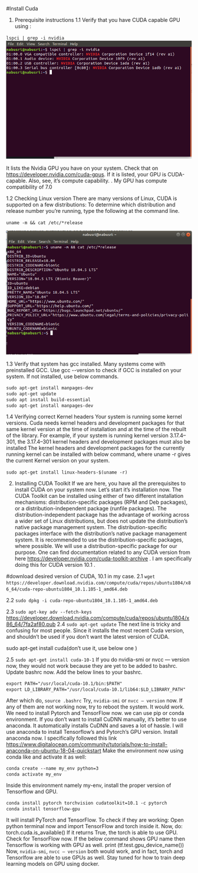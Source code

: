 #Install Cuda

1. Prerequisite instructions
1.1 Verify that you have CUDA capable GPU using : 

`lspci | grep -i nvidia`
![](img/1.png)

It lists the Nvidia GPU you have on your system. Check that on https://developer.nvidia.com/cuda-gpus. If it is listed, your GPU is CUDA-capable. Also, see, it’s compute capability. . My GPU has compute compatibility of 7.0

1.2 Checking Linux version
There are many versions of Linux, CUDA is supported on a few distributions: To determine which distribution and release number you’re running, type the following at the command line.

`uname -m && cat /etc/*release`

![](img/2.png)


1.3 Verify that system has gcc installed.
Many systems come with preinstalled GCC. Use gcc --version to check if GCC is installed on your system. If not installed, use below commands.
```
sudo apt-get install manpages-dev
sudo apt-get update
sudo apt install build-essential
sudo apt-get install manpages-dev
```
1.4 Verifying correct Kernel headers
Your system is running some kernel versions. Cuda needs kernel headers and development packages for that same kernel version at the time of installation and at the time of the rebuilt of the library. For example, if your system is running kernel version 3.17.4–301, the 3.17.4–301 kernel headers and development packages must also be installed
The kernel headers and development packages for the currently running kernel can be installed with below command, where uname -r gives the current Kernel version on your system.

`sudo apt-get install linux-headers-$(uname -r)`


2. Installing CUDA Toolkit
If we are here, you have all the prerequisites to install CUDA on your system now. Let’s start it’s installation now.
The CUDA Toolkit can be installed using either of two different installation mechanisms: distribution-specific packages (RPM and Deb packages), or a distribution-independent package (runfile packages). The distribution-independent package has the advantage of working across a wider set of Linux distributions, but does not update the distribution’s native package management system. The distribution-specific packages interface with the distribution’s native package management system. It is recommended to use the distribution-specific packages, where possible. We will use a distribution-specific package for our purpose.
One can find documentation related to any CUDA version from here https://developer.nvidia.com/cuda-toolkit-archive . I am specifically doing this for CUDA version 10.1 .

#download desired version of CUDA, 10.1 in my case. 
2.1 `wget https://developer.download.nvidia.com/compute/cuda/repos/ubuntu1804/x86_64/cuda-repo-ubuntu1804_10.1.105-1_amd64.deb`

2.2 `sudo dpkg -i cuda-repo-ubuntu1804_10.1.105-1_amd64.deb`
 
2.3 `sudo apt-key adv --fetch-keys`             https://developer.download.nvidia.com/compute/cuda/repos/ubuntu1804/x86_64/7fa2af80.pub
2.4 `sudo apt-get update`
The next line is tricky and confusing for most people. Since it installs the most recent Cuda version, and shouldn’t be used if you don’t want the latest version of CUDA.

sudo apt-get install cuda(don’t use it, use below one )

2.5 `sudo apt-get install cuda-10-1`
If you do nvidia-smi or nvcc — version now, they would not work because they are yet to be added to bashrc. Update bashrc now.
Add the below lines to your bashrc.
```
export PATH="/usr/local/cuda-10.1/bin:$PATH"
export LD_LIBRARY_PATH="/usr/local/cuda-10.1/lib64:$LD_LIBRARY_PATH"
```
After which do,
`source .bashrc`
Try, `nvidia-smi` or `nvcc — version` now. If any of them are not working now, try to reboot the system. It would work.
We need to install Pytorch and TensorFlow now. we can use pip or conda environment. If you don’t want to install CuDNN manually, it’s better to use anaconda. It automatically installs CuDNN and saves a lot of hassle. I will use anaconda to install Tensorflow’s and Pytorch’s GPU version.
Install anaconda now. I specifically followed this link https://www.digitalocean.com/community/tutorials/how-to-install-anaconda-on-ubuntu-18-04-quickstart
Make the environment now using conda like and activate it as well:
```
conda create --name my_env python=3
conda activate my_env
```
Inside this environment namely my-env, install the proper version of Tensorflow and GPU.
```
conda install pytorch torchvision cudatoolkit=10.1 -c pytorch
conda install tensorflow-gpu
```
It will install PyTorch and TensorFlow. To check if they are working: Open python terminal now and import TensorFlow and torch inside it. Now, do:
torch.cuda.is_available()
If it returns True, the torch is able to use GPU. Check for TensorFlow now. If the below command shows GPU name then Tensorflow is working with GPU as well.
print (tf.test.gpu_device_name())
Now, ``` nvidia-smi ```, ``` nvcc — version ``` both would work, and in fact, torch and Tensorlfow are able to use GPUs as well. Stay tuned for how to train deep learning models on GPU using docker.






